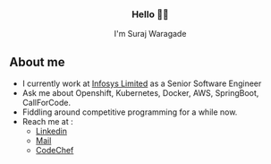 <h3 align="center">Hello 👋🏻</h3>
<p align="center">
I'm Suraj Waragade 
</p>

## About me

- I currently work at [Infosys Limited](https://www.infosys.com/) as a Senior Software Engineer
- Ask me about Openshift, Kubernetes, Docker, AWS, SpringBoot, CallForCode.
- Fiddling around competitive programming for a while now.
- Reach me at :
    - [Linkedin](https://www.linkedin.com/in/surajwaragade/)
    - [Mail](mailto:mail@karngyan.com)
    - [CodeChef](https://www.codechef.com/users/swaragade)

